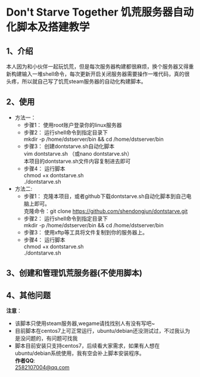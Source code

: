 # Don't Starve Together 饥荒服务器自动化脚本及搭建教学
## 1、介绍
本人因为和小伙伴一起玩饥荒，但是每次服务器构建都很麻烦，换个服务器又得重新构建输入一堆shell命令，每次更新开启关闭服务器需要操作一堆代码，真的很头疼，所以就自己写了饥荒steam服务器的自动化构建脚本。
## 2、使用
- 方法一：
  * 步骤1： 使用root账户登录你的linux服务器
  * 步骤2： 运行shell命令到指定目录下  
       			   mkdir -p /home/dstserver/bin && cd /home/dstserver/bin   
  * 步骤3： 创建dontstarve.sh自动化脚本  
     			     vim dontstarve.sh  （或nano dontstarve.sh）  
      			    本项目的dontstarve.sh文件内容复制进去即可  
  * 步骤4： 运行脚本  
             chmod +x dontstarve.sh  
             ./dontstarve.sh  
- 方法二:
  * 步骤1： 克隆本项目，或者github下载dontstarve.sh自动化脚本到自己电脑上即可。  
         		   克隆命令：git clone https://github.com/shendongjun/dontstarve.git
  * 步骤2： 运行shell命令到指定目录下  
       			    mkdir -p /home/dstserver/bin && cd /home/dstserver/bin 
  * 步骤3： 使用xftp等工具将文件复制到你的服务器上。  
  * 步骤4： 运行脚本  
              chmod +x dontstarve.sh  
             ./dontstarve.sh   
## 3、创建和管理饥荒服务器(不使用脚本)

## 4、其他问题
**注意**：
* 该脚本只使用steam服务器,wegame请找找别人有没有写吧~
* 目前脚本在centos7上可正常运行，ubuntu/debian还没测试过，不过我认为是没问题的，有问题可找我
* 脚本目前安装只支持centos7，后续看大家需求，如果有人想在ubuntu/debian系统使用，我有空会补上脚本安装程序。  
**作者QQ**:  
2582107004@qq.com  
